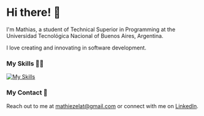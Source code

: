 # Hi there! 👋

I'm Mathias, a student of Technical Superior in Programming at the Universidad Tecnológica Nacional of Buenos Aires, Argentina.

I love creating and innovating in software development. 

### My Skills 👨‍💻

[![My Skills](https://skillicons.dev/icons?i=js,typescript,java,python,cpp,c,react,vue,angular,html,css,nodejs,express,nestjs,git,github,graphql,mysql,postgres,sqlite,mongodb,vscode)](https://skillicons.dev)

### My Contact 📧
Reach out to me at <a href="mailto:mathiezelat@gmail.com">mathiezelat@gmail.com</a> or connect with me on <a href="https://linkedin.com/in/mathxlat" target="_blank" rel="noopener noreferrer">LinkedIn</a>.
